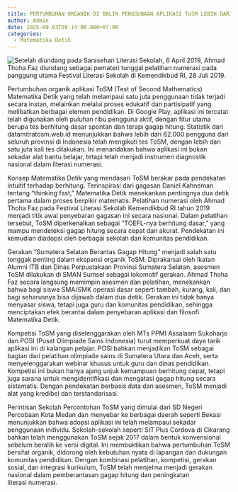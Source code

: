 ```yaml
---
title: PERTUMBUHAN ORGANIK DI BALIK PENGGUNAAN APLIKASI ToSM LEBIH DARI SATU JUTA KALI
author: Admin
date: 2025-09-03T08:14:00.000+07:00
categories:
  - Matematika Detik
---
```

![Setelah diundang pada Sarasehan Literasi Sekolah, 6 April 2019, Ahmad Thoha Faz diundang sebagai pemateri tunggal pelatihan numerasi pada panggung utama Festival Literasi Sekolah di Kemendikbud RI, 28 Juli 2019.](/images/uploads/whatsapp-image-2025-09-02-at-17.15.22_16fba693.jpg "Setelah diundang pada Sarasehan Literasi Sekolah, 6 April 2019, Ahmad Thoha Faz diundang sebagai pemateri tunggal pelatihan numerasi pada panggung utama Festival Literasi Sekolah di Kemendikbud RI, 28 Juli 2019.")

Pertumbuhan organik aplikasi ToSM (Test of Second Mathematics) Matematika Detik yang telah melampaui satu juta penggunaan tidak terjadi secara instan, melainkan melalui proses edukatif dan partisipatif yang melibatkan berbagai elemen pendidikan. Di Google Play, aplikasi ini tercatat telah digunakan oleh puluhan ribu pengguna aktif, dengan fitur utama berupa tes berhitung dasar spontan dan terapi gagap hitung. Statistik dari datamitratosm.web.id menunjukkan bahwa lebih dari 62.000 pengguna dari seluruh provinsi di Indonesia telah mengikuti tes ToSM, dengan lebih dari satu juta kali tes dilakukan. Ini menandakan bahwa aplikasi ini bukan sekadar alat bantu belajar, tetapi telah menjadi instrumen diagnostik nasional dalam literasi numerasi.



Konsep Matematika Detik yang mendasari ToSM berakar pada pendekatan intuitif terhadap berhitung. Terinspirasi dari gagasan Daniel Kahneman tentang “thinking fast,” Matematika Detik menekankan pentingnya dua detik pertama dalam proses berpikir matematis. Pelatihan numerasi oleh Ahmad Thoha Faz pada Festival Literasi Sekolah Kemendikbud RI tahun 2019 menjadi titik awal penyebaran gagasan ini secara nasional. Dalam pelatihan tersebut, ToSM diperkenalkan sebagai “TOEFL-nya berhitung dasar,” yang mampu mendeteksi gagap hitung secara cepat dan akurat. Pendekatan ini kemudian diadopsi oleh berbagai sekolah dan komunitas pendidikan.



Gerakan “Sumatera Selatan Berantas Gagap Hitung” menjadi salah satu tonggak penting dalam ekspansi organik ToSM. Diprakarsai oleh Ikatan Alumni ITB dan Dinas Perpustakaan Provinsi Sumatera Selatan, asesmen ToSM dilakukan di SMAN Sumsel sebagai lokomotif gerakan. Ahmad Thoha Faz secara langsung memimpin asesmen dan pelatihan, menekankan bahwa bagi siswa SMA/SMK operasi dasar seperti tambah, kurang, kali, dan bagi seharusnya bisa dijawab dalam dua detik. Gerakan ini tidak hanya menyasar siswa, tetapi juga guru dan komunitas pendidikan, sehingga menciptakan efek berantai dalam penyebaran aplikasi dan filosofi Matematika Detik.



Kompetisi ToSM yang diselenggarakan oleh MTs PPMI Assalaam Sukoharjo dan POSI (Pusat Olimpiade Sains Indonesia) turut memperkuat daya tarik aplikasi ini di kalangan pelajar. POSI bahkan menjadikan ToSM sebagai bagian dari pelatihan olimpiade sains di Sumatera Utara dan Aceh, serta menyelenggarakan webinar khusus untuk guru dan dinas pendidikan. Kompetisi ini bukan hanya ajang unjuk kemampuan berhitung cepat, tetapi juga sarana untuk mengidentifikasi dan mengatasi gagap hitung secara sistematis. Dengan pendekatan berbasis data dan asesmen, ToSM menjadi alat yang kredibel dan terstandarisasi.



Perintisan Sekolah Percontohan ToSM yang dimulai dari SD Negeri Percobaan Kota Medan dan menyebar ke berbagai daerah seperti Bekasi menunjukkan bahwa adopsi aplikasi ini telah melampaui sekadar penggunaan individu. Sekolah-sekolah seperti SIT Plus Cordova di Cikarang bahkan telah menggunakan ToSM sejak 2017 dalam bentuk konvensional sebelum beralih ke versi digital. Ini membuktikan bahwa pertumbuhan ToSM bersifat organik, didorong oleh kebutuhan nyata di lapangan dan dukungan komunitas pendidikan. Dengan kombinasi pelatihan, kompetisi, gerakan sosial, dan integrasi kurikulum, ToSM telah menjelma menjadi gerakan nasional dalam pemberantasan gagap hitung dan peningkatan literasi numerasi.
